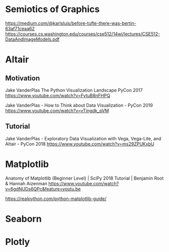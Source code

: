 # Semiotics of Graphics
https://medium.com/@karlsluis/before-tufte-there-was-bertin-63af71ceaa62
https://courses.cs.washington.edu/courses/cse512/14wi/lectures/CSE512-DataAndImageModels.pdf


# Altair

## Motivation
Jake VanderPlas The Python Visualization Landscape PyCon 2017
https://www.youtube.com/watch?v=FytuB8nFHPQ

Jake VanderPlas - How to Think about Data Visualization - PyCon 2019
https://www.youtube.com/watch?v=vTingdk_pVM

## Tutorial
Jake VanderPlas - Exploratory Data Visualization with Vega, Vega-Lite, and Altair - PyCon 2018
https://www.youtube.com/watch?v=ms29ZPUKxbU


# Matplotlib
Anatomy of Matplotlib (Beginner Level) | SciPy 2018 Tutorial | Benjamin Root & Hannah Aizenman
https://www.youtube.com/watch?v=6gdNUDs6QPc&feature=youtu.be

https://realpython.com/python-matplotlib-guide/


# Seaborn


# Plotly